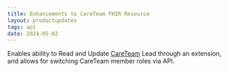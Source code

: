 ```yaml
---
title: Enhancements to CareTeam FHIR Resource
layout: productupdates
tags: api
date: 2024-05-02
---
```

Enables ability to Read and Update [CareTeam](/api/careteam/) Lead through an extension, and allows for switching CareTeam member roles via API.
